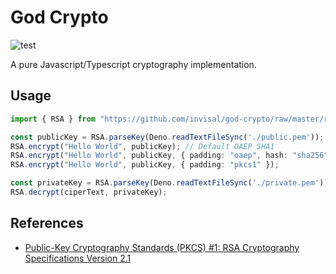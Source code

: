 # God Crypto

![test](https://github.com/invisal/god-crypto/workflows/test//badge.svg)

A pure Javascript/Typescript cryptography implementation.

## Usage

```typescript
import { RSA } from "https://github.com/invisal/god-crypto/raw/master/rsa.ts";

const publicKey = RSA.parseKey(Deno.readTextFileSync('./public.pem'));
RSA.encrypt("Hello World", publicKey); // Default OAEP SHA1
RSA.encrypt("Hello World", publicKey, { padding: "oaep", hash: "sha256" });
RSA.encrypt("Hello World", publicKey, { padding: "pkcs1" });

const privateKey = RSA.parseKey(Deno.readTextFileSync('./private.pem'));
RSA.decrypt(ciperText, privateKey);
```

## References

- [Public-Key Cryptography Standards (PKCS) #1: RSA Cryptography Specifications Version 2.1](https://tools.ietf.org/html/rfc3447)